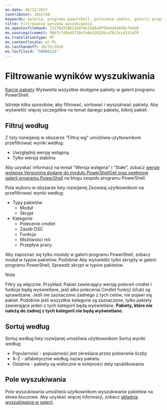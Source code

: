 ```yaml
---
ms.date: 06/12/2017
contributor: JKeithB
keywords: Galeria, programu powershell, polecenie cmdlet, galerii programu PowerShell
title: Filtrowanie wyników wyszukiwania
ms.openlocfilehash: 13270a310613a974e1588a9f56d443a936cfebb8
ms.sourcegitcommit: 98b7cfd8ad5718efa8e320526ca76c3cc4141d78
ms.translationtype: MT
ms.contentlocale: pl-PL
ms.lasthandoff: 10/25/2018
ms.locfileid: "50004121"
---
```

# <a name="filtering-search-results"></a>Filtrowanie wyników wyszukiwania

[Karcie pakiety](https://www.powershellgallery.com/packages) Wyświetla wszystkie dostępne pakiety w galerii programu PowerShell.

Istnieje kilka sposobów, aby filtrować, sortować i wyszukiwać pakiety.
Aby wyświetlić więcej szczegółów na temat danego pakietu, kliknij pakiet.

## <a name="filter-by"></a>Filtruj według

Z listy rozwijanej w obszarze "Filtruj wg" umożliwia użytkownikom przefiltrować wyniki według:
- Uwzględnij wersję wstępną
- Tylko wersja stabilna

Aby uzyskać informacji na temat "Wersja wstępna" i "Stałe", zobacz [wersję wstępną Versioning dodane do modułu PowerShellGet oraz spełnione galerii programu PowerShell](https://blogs.msdn.microsoft.com/powershell/2017/12/05/prerelease-versioning-added-to-powershellget-and-powershell-gallery/) na blogu zespołu programu PowerShell.

Pola wyboru w obszarze listy rozwijanej Zezwalaj użytkownikom na przefiltrować wyniki według:
- Typy pakietów
  - Moduł
  - Skrypt
- Kategorie
  - Polecenie cmdlet
  - Zasób DSC
  - Funkcja
  - Możliwości roli
  - Przepływ pracy

Aby zapoznać się tylko moduły w galerii programu PowerShell, zobacz moduł w typów pakietów.
Podobnie Aby wyświetlić tylko skrypty w galerii programu PowerShell, Sprawdź skrypt w typów pakietów.

> [!NOTE]
> Filtry są włącznie.
> Przykład: Pakiet zawierający wersję poleceń cmdlet i funkcje będą wyświetlane, jeśli albo polecenia Cmdlet funkcji (i/lub) są sprawdzane.
> Jeśli nie zaznaczono żadnego z tych celów, nie pojawi się pakiet.
> Podobnie jeśli wszystkie kategorie są zaznaczone, tylko pakiety zawierające jeden z tych kategorii będą wyświetlane.
> **Pakiety, które nie należą do żadnej z tych kategorii nie będą wyświetlane.**

## <a name="sort-by"></a>Sortuj według

Sortuj według listy rozwijanej umożliwia użytkownikom Sortuj wyniki według:
- Popularność - popularność jest określana przez pobieranie liczby
- A-Z - alfabetycznie według nazwy pakietu
- Ostatnie - pakiety są widoczne w kolejności daty opublikowania

## <a name="search-box"></a>Pole wyszukiwania

Pole wyszukiwania umożliwia użytkownikom wyszukiwanie pakietów na słowa kluczowe.
Aby uzyskać więcej informacji, zobacz [składnia wyszukiwania w galerii](search-syntax.md).
